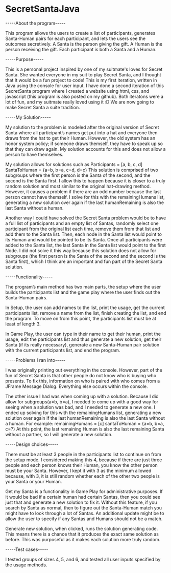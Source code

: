 # SecretSantaJava

-----About the program-----

This program allows the users to create a list of participants, generates Santa-Human pairs for each participant, and lets the users see the outcomes secretively. A Santa is the person giving the gift. A Human is the person receiving the gift. Each participant is both a Santa and a Human. 


-----Purpose-----

This is a personal project inspired by one of my suitmate's loves for Secret Santa. She wanted everyone in my suit to play Secret Santa, and I thought that It would be a fun project to code! This is my first iteration, written in Java using the console for user input. 
I have done a second iteration of this SecretSanta program where I created a website using html, css, and javascript (this program is also posted on my github). 
Both iteratons were a lot of fun, and my suitmate really loved using it :D We are now going to make Secret Santa a suite tradition.


-----My Solution-----

My solution to the problem is modeled after the original version of Secret Santa where all participant’s names get put into a hat and everyone then draws from the hat to get their Human.
However, the old system has an honor system policy; if someone draws themself, they have to speak up so that they can draw again. My solution accounts for this and does not allow a person to have themselves. 

My solution allows for solutions such as
Participants = [a, b, c, d]
SantaToHuman = {a=b, b=a, c=d, d=c}
This solution is comprised of two subgroups where the first person is the Santa of the second, and the second is the Santa first.
I allow this to happen because it is closer to a truly random solution and most similar to the original hat-drawing method.
However, it causes a problem if there are an odd number because the last person cannot have themself.
I solve for this with the remainingHumans list, generating a new solution over again if the last humanRemaining is also the last Santa without a human.

Another way I could have solved the Secret Santa problem would be to have a full list of participants and an empty list of Santas, randomly select one participant from the original list each time, remove them from that list and add them to the Santa list. Then, each node in the Santa list would point to its Human and would be pointed to be its Santa. Once all participants were added to the Santa list, the last Santa in the Santa list would point to the first Node.
I did not solve it this way because this solution does not allow for subgroups (the first person is the Santa of the second and the second is the Santa first), which I think are an important and fun part of the Secret Santa solution.



-----Functionality-----

The program’s main method has two main parts, the setup where the user builds the participants list and the game play where the user finds out the Santa-Human pairs. 

In Setup, the user can add names to the list, print the usage, get the current participants list, remove a name from the list, finish creating the list, and end the program.
To move on from this point, the participants list must be at least of length 3. 

In Game Play, the user can type in their name to get their human, print the usage, edit the participants list and thus generate a new solution, get their Santa (if its really necessary), generate a new Santa-Human pair solution with the current participants list, and end the program.



-----Problems I ran into-----

I was originally printing out everything in the console. However, part of the fun of Secret Santa is that other people do not know who is buying who presents. To fix this, information on who is paired with who comes from a JFrame Message Dialog. Everything else occurs within the console.

The other issue I had was when coming up with a solution. Because I did allow for subgroups(a=b, b=a), I needed to come up with a good way for seeing when a solution was bad, and I needed to generate a new one. 
I ended up solving for this with the remainingHumans list, generating a new solution over again if the last humanRemaining is also the last Santa without a human.
For example: 
remainingHumans = [c]
santaToHuman = {a=b, b=a, c=?}
At this point, the last remaining Human is also the last remaining Santa without a partner, so I will generate a new solution.


-----Design choices-----

There must be at least 3 people in the participants list to continue on from the setup mode. I considered making this 4, because if there are just three people and each person knows their Human, you know the other person must be your Santa. However, I kept it with 3 as the minimum allowed because, with 3, it is still random whether each of the other two people is your Santa or your Human.

Get my Santa is a functionality in Game Play for administrative purposes. If it would be bad if a certain human had certain Santas, then you could see just that and generate a new solution to fix it. Without this feature, if you search by Santa as normal, then to figure out the Santa-Human match you might have to look through a lot of Santas. 
An additional update might be to allow the user to specify if any Santas and Humans should not be a match. 

Generate new solution, when clicked, runs the solution generating code. This means there is a chance that it produces the exact same solution as before. This was purposeful as it makes each solution more truly random. 



-----Test cases-----

I tested groups of sizes 4, 5, and 6, and tested all user inputs specified by the usage methods.

